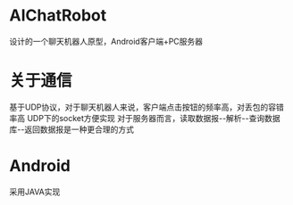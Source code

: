# AIChatRobot
设计的一个聊天机器人原型，Android客户端+PC服务器

# 关于通信
基于UDP协议，对于聊天机器人来说，客户端点击按钮的频率高，对丢包的容错率高
UDP下的socket方便实现
对于服务器而言，读取数据报--解析--查询数据库--返回数据报是一种更合理的方式

# Android
采用JAVA实现
